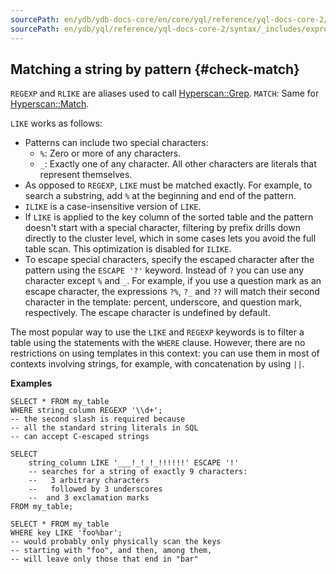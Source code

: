 ```yaml
---
sourcePath: en/ydb/ydb-docs-core/en/core/yql/reference/yql-docs-core-2/syntax/_includes/expressions/check-match.md
sourcePath: en/ydb/yql/reference/yql-docs-core-2/syntax/_includes/expressions/check-match.md
---
```

## Matching a string by pattern {#check-match}

`REGEXP` and `RLIKE` are aliases used to call [Hyperscan::Grep](../../../udf/list/hyperscan.md#grep). `MATCH`: Same for [Hyperscan::Match](../../../udf/list/hyperscan.md#match).

`LIKE` works as follows:

* Patterns can include two special characters:
    * `%`: Zero or more of any characters.
    * `_`: Exactly one of any character.
All other characters are literals that represent themselves.
* As opposed to `REGEXP`, `LIKE` must be matched exactly. For example, to search a substring, add `%` at the beginning and end of the pattern.
* `ILIKE` is a case-insensitive version of `LIKE`.
* If `LIKE` is applied to the key column of the sorted table and the pattern doesn't start with a special character, filtering by prefix drills down directly to the cluster level, which in some cases lets you avoid the full table scan. This optimization is disabled for `ILIKE`.
* To escape special characters, specify the escaped character after the pattern using the `ESCAPE '?'` keyword. Instead of `?` you can use any character except `%` and `_`. For example, if you use a question mark as an escape character, the expressions `?%`, `?_` and `??` will match their second character in the template: percent, underscore, and question mark, respectively. The escape character is undefined by default.

The most popular way to use the `LIKE` and `REGEXP` keywords is to filter a table using the statements with the `WHERE` clause. However, there are no restrictions on using templates in this context: you can use them in most of contexts involving strings, for example, with concatenation by using `||`.

**Examples**

```yql
SELECT * FROM my_table
WHERE string_column REGEXP '\\d+';
-- the second slash is required because
-- all the standard string literals in SQL
-- can accept C-escaped strings
```

```yql
SELECT
    string_column LIKE '___!_!_!_!!!!!!' ESCAPE '!'
    -- searches for a string of exactly 9 characters:
    --   3 arbitrary characters
    --   followed by 3 underscores
    --  and 3 exclamation marks
FROM my_table;
```

```yql
SELECT * FROM my_table
WHERE key LIKE 'foo%bar';
-- would probably only physically scan the keys
-- starting with "foo", and then, among them,
-- will leave only those that end in "bar"
```

